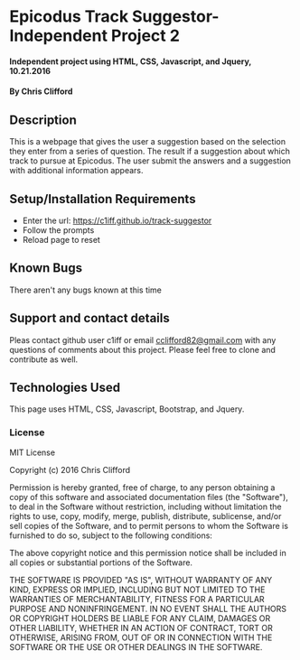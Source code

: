 # Epicodus Track Suggestor-Independent Project 2

#### Independent project using HTML, CSS, Javascript, and Jquery, 10.21.2016

#### By Chris Clifford

## Description

This is a webpage that gives the user a suggestion based on the selection they enter from a series of question.  The result if a suggestion about which track to pursue at Epicodus. The user submit the answers and a suggestion with additional information appears.

## Setup/Installation Requirements

* Enter the url: https://c1iff.github.io/track-suggestor
* Follow the prompts
* Reload page to reset


## Known Bugs

There aren't any bugs known at this time

## Support and contact details

Pleas contact github user c1iff or email cclifford82@gmail.com with any questions of comments about this project.  Please feel free to clone and contribute as well.

## Technologies Used

This page uses HTML, CSS, Javascript, Bootstrap, and Jquery.

### License

MIT License

Copyright (c) 2016 Chris Clifford

Permission is hereby granted, free of charge, to any person obtaining a copy
of this software and associated documentation files (the "Software"), to deal
in the Software without restriction, including without limitation the rights
to use, copy, modify, merge, publish, distribute, sublicense, and/or sell
copies of the Software, and to permit persons to whom the Software is
furnished to do so, subject to the following conditions:

The above copyright notice and this permission notice shall be included in all
copies or substantial portions of the Software.

THE SOFTWARE IS PROVIDED "AS IS", WITHOUT WARRANTY OF ANY KIND, EXPRESS OR
IMPLIED, INCLUDING BUT NOT LIMITED TO THE WARRANTIES OF MERCHANTABILITY,
FITNESS FOR A PARTICULAR PURPOSE AND NONINFRINGEMENT. IN NO EVENT SHALL THE
AUTHORS OR COPYRIGHT HOLDERS BE LIABLE FOR ANY CLAIM, DAMAGES OR OTHER
LIABILITY, WHETHER IN AN ACTION OF CONTRACT, TORT OR OTHERWISE, ARISING FROM,
OUT OF OR IN CONNECTION WITH THE SOFTWARE OR THE USE OR OTHER DEALINGS IN THE
SOFTWARE.
